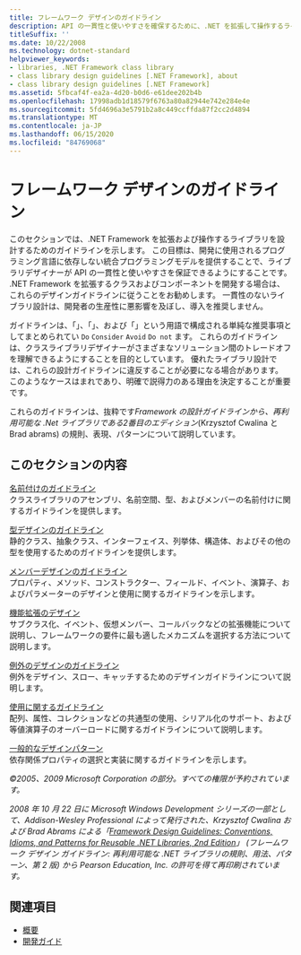 ```yaml
---
title: フレームワーク デザインのガイドライン
description: API の一貫性と使いやすさを確保するために、.NET を拡張して操作するライブラリを設計するためのフレームワークデザインガイドラインを参照してください。
titleSuffix: ''
ms.date: 10/22/2008
ms.technology: dotnet-standard
helpviewer_keywords:
- libraries, .NET Framework class library
- class library design guidelines [.NET Framework], about
- class library design guidelines [.NET Framework]
ms.assetid: 5fbcaf4f-ea2a-4d20-b0d6-e61dee202b4b
ms.openlocfilehash: 17998adb1d18579f6763a80a82944e742e284e4e
ms.sourcegitcommit: 5fd4696a3e5791b2a8c449ccffda87f2cc2d4894
ms.translationtype: MT
ms.contentlocale: ja-JP
ms.lasthandoff: 06/15/2020
ms.locfileid: "84769068"
---
```

# <a name="framework-design-guidelines"></a>フレームワーク デザインのガイドライン
このセクションでは、.NET Framework を拡張および操作するライブラリを設計するためのガイドラインを示します。 この目標は、開発に使用されるプログラミング言語に依存しない統合プログラミングモデルを提供することで、ライブラリデザイナーが API の一貫性と使いやすさを保証できるようにすることです。 .NET Framework を拡張するクラスおよびコンポーネントを開発する場合は、これらのデザインガイドラインに従うことをお勧めします。 一貫性のないライブラリ設計は、開発者の生産性に悪影響を及ぼし、導入を推奨しません。  
  
 ガイドラインは、「」、「」、および「」という用語で構成される単純な推奨事項としてまとめられてい `Do` `Consider` `Avoid` `Do not` ます。 これらのガイドラインは、クラスライブラリデザイナーがさまざまなソリューション間のトレードオフを理解できるようにすることを目的としています。 優れたライブラリ設計では、これらの設計ガイドラインに違反することが必要になる場合があります。 このようなケースはまれであり、明確で説得力のある理由を決定することが重要です。  
  
 これらのガイドラインは、抜粋です*Framework の設計ガイドラインから、再利用可能な .Net ライブラリである2番目のエディション*(Krzysztof Cwalina と Brad abrams) の規則、表現、パターンについて説明しています。  
  
## <a name="in-this-section"></a>このセクションの内容  
 [名前付けのガイドライン](naming-guidelines.md)  
 クラスライブラリのアセンブリ、名前空間、型、およびメンバーの名前付けに関するガイドラインを提供します。  
  
 [型デザインのガイドライン](type.md)  
 静的クラス、抽象クラス、インターフェイス、列挙体、構造体、およびその他の型を使用するためのガイドラインを提供します。  
  
 [メンバーデザインのガイドライン](member.md)  
 プロパティ、メソッド、コンストラクター、フィールド、イベント、演算子、およびパラメーターのデザインと使用に関するガイドラインを示します。  
  
 [機能拡張のデザイン](designing-for-extensibility.md)  
 サブクラス化、イベント、仮想メンバー、コールバックなどの拡張機能について説明し、フレームワークの要件に最も適したメカニズムを選択する方法について説明します。  
  
 [例外のデザインのガイドライン](exceptions.md)  
 例外をデザイン、スロー、キャッチするためのデザインガイドラインについて説明します。  
  
 [使用に関するガイドライン](usage-guidelines.md)  
 配列、属性、コレクションなどの共通型の使用、シリアル化のサポート、および等値演算子のオーバーロードに関するガイドラインについて説明します。  
  
 [一般的なデザインパターン](common-design-patterns.md)  
 依存関係プロパティの選択と実装に関するガイドラインを示します。  
  
 *©2005、2009 Microsoft Corporation の部分。すべての権限が予約されています。*  
  
 *2008 年 10 月 22 日に Microsoft Windows Development シリーズの一部として、Addison-Wesley Professional によって発行された、Krzysztof Cwalina および Brad Abrams による「[Framework Design Guidelines: Conventions, Idioms, and Patterns for Reusable .NET Libraries, 2nd Edition](https://www.informit.com/store/framework-design-guidelines-conventions-idioms-and-9780321545619)」 (フレームワーク デザイン ガイドライン: 再利用可能な .NET ライブラリの規則、用法、パターン、第 2 版) から Pearson Education, Inc. の許可を得て再印刷されています。*  
  
## <a name="see-also"></a>関連項目

- [概要](../../framework/get-started/overview.md)
- [開発ガイド](../../framework/development-guide.md)
